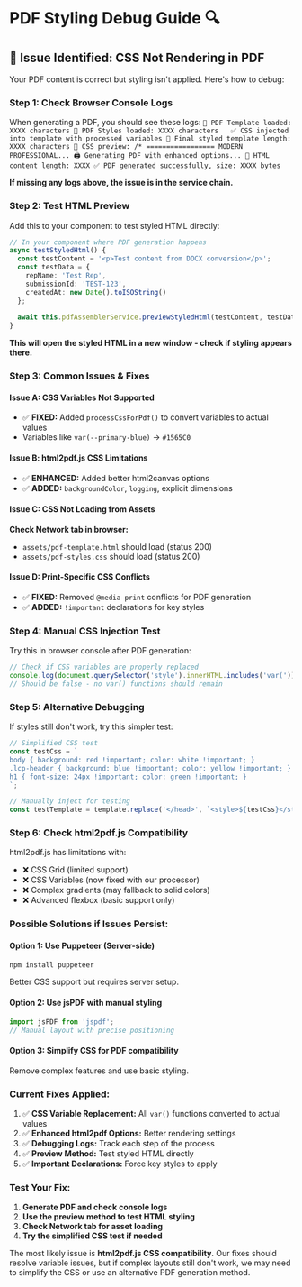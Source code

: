 # PDF Styling Debug Guide 🔍

## 🚨 **Issue Identified: CSS Not Rendering in PDF**

Your PDF content is correct but styling isn't applied. Here's how to debug:

### **Step 1: Check Browser Console Logs**

When generating a PDF, you should see these logs:
``
📄 PDF Template loaded: XXXX characters
🎨 PDF Styles loaded: XXXX characters  
✅ CSS injected into template with processed variables
🔄 Final styled template length: XXXX characters
🎨 CSS preview: /* ================= MODERN PROFESSIONAL...
🖨️ Generating PDF with enhanced options...
📏 HTML content length: XXXX
✅ PDF generated successfully, size: XXXX bytes
``

**If missing any logs above, the issue is in the service chain.**

### **Step 2: Test HTML Preview**

Add this to your component to test styled HTML directly:

```typescript
// In your component where PDF generation happens
async testStyledHtml() {
  const testContent = '<p>Test content from DOCX conversion</p>';
  const testData = {
    repName: 'Test Rep',
    submissionId: 'TEST-123',
    createdAt: new Date().toISOString()
  };
  
  await this.pdfAssemblerService.previewStyledHtml(testContent, testData);
}
```

**This will open the styled HTML in a new window - check if styling appears there.**

### **Step 3: Common Issues & Fixes**

#### **Issue A: CSS Variables Not Supported**

- ✅ **FIXED:** Added `processCssForPdf()` to convert variables to actual values
- Variables like `var(--primary-blue)` → `#1565C0`

#### **Issue B: html2pdf.js CSS Limitations**

- ✅ **ENHANCED:** Added better html2canvas options
- ✅ **ADDED:** `backgroundColor`, `logging`, explicit dimensions

#### **Issue C: CSS Not Loading from Assets**

**Check Network tab in browser:**

- `assets/pdf-template.html` should load (status 200)
- `assets/pdf-styles.css` should load (status 200)

#### **Issue D: Print-Specific CSS Conflicts**

- ✅ **FIXED:** Removed `@media print` conflicts for PDF generation
- ✅ **ADDED:** `!important` declarations for key styles

### **Step 4: Manual CSS Injection Test**

Try this in browser console after PDF generation:

```javascript
// Check if CSS variables are properly replaced
console.log(document.querySelector('style').innerHTML.includes('var('));
// Should be false - no var() functions should remain
```

### **Step 5: Alternative Debugging**

If styles still don't work, try this simpler test:

```typescript
// Simplified CSS test
const testCss = `
body { background: red !important; color: white !important; }
.lcp-header { background: blue !important; color: yellow !important; }
h1 { font-size: 24px !important; color: green !important; }
`;

// Manually inject for testing
const testTemplate = template.replace('</head>', `<style>${testCss}</style></head>`);
```

### **Step 6: Check html2pdf.js Compatibility**

html2pdf.js has limitations with:

- ❌ CSS Grid (limited support)
- ❌ CSS Variables (now fixed with our processor)
- ❌ Complex gradients (may fallback to solid colors)
- ❌ Advanced flexbox (basic support only)

### **Possible Solutions if Issues Persist:**

#### **Option 1: Use Puppeteer (Server-side)**

```bash
npm install puppeteer
```

Better CSS support but requires server setup.

#### **Option 2: Use jsPDF with manual styling**

```typescript
import jsPDF from 'jspdf';
// Manual layout with precise positioning
```

#### **Option 3: Simplify CSS for PDF compatibility**

Remove complex features and use basic styling.

### **Current Fixes Applied:**

1. ✅ **CSS Variable Replacement:** All `var()` functions converted to actual values
2. ✅ **Enhanced html2pdf Options:** Better rendering settings
3. ✅ **Debugging Logs:** Track each step of the process
4. ✅ **Preview Method:** Test styled HTML directly
5. ✅ **Important Declarations:** Force key styles to apply

### **Test Your Fix:**

1. **Generate PDF and check console logs**
2. **Use the preview method to test HTML styling**
3. **Check Network tab for asset loading**
4. **Try the simplified CSS test if needed**

The most likely issue is **html2pdf.js CSS compatibility**. Our fixes should resolve variable issues, but if complex layouts still don't work, we may need to simplify the CSS or use an alternative PDF generation method.
